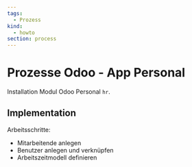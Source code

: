 ```yaml
---
tags:
  - Prozess
kind:
  - howto
section: process
---
```


# Prozesse Odoo - App Personal

Installation Modul Odoo Personal `hr`.

## Implementation

Arbeitsschritte:

- Mitarbeitende anlegen
- Benutzer anlegen und verknüpfen
- Arbeitszeitmodell definieren
